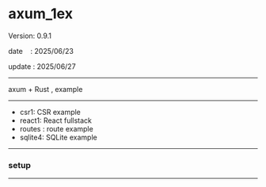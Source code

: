 ﻿# axum_1ex

 Version: 0.9.1

 date    : 2025/06/23

 update : 2025/06/27

***

axum + Rust , example

***
* csr1: CSR  example
* react1: React fullstack
* routes : route example
* sqlite4: SQLite example

***
### setup

***
